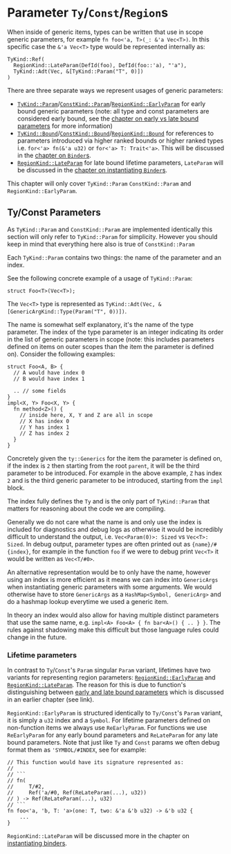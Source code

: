 # Parameter `Ty`/`Const`/`Region`s

When inside of generic items, types can be written that use in scope generic parameters, for example `fn foo<'a, T>(_: &'a Vec<T>)`. In this specific case
the `&'a Vec<T>` type would be represented internally as:
```
TyKind::Ref(
  RegionKind::LateParam(DefId(foo), DefId(foo::'a), "'a"),
  TyKind::Adt(Vec, &[TyKind::Param("T", 0)])
)
```

There are three separate ways we represent usages of generic parameters:
- [`TyKind::Param`]/[`ConstKind::Param`]/[`RegionKind::EarlyParam`] for early bound generic parameters (note: all type and const parameters are considered early bound, see the [chapter on early vs late bound parameters][ch_early_late_bound] for more information)
- [`TyKind::Bound`]/[`ConstKind::Bound`]/[`RegionKind::Bound`] for references to parameters introduced via higher ranked bounds or higher ranked types i.e. `for<'a> fn(&'a u32)` or `for<'a> T: Trait<'a>`. This will be discussed in the [chapter on `Binder`s][ch_binders].
- [`RegionKind::LateParam`] for late bound lifetime parameters, `LateParam` will be discussed in the [chapter on instantiating `Binder`s][ch_instantiating_binders].

This chapter will only cover `TyKind::Param` `ConstKind::Param` and `RegionKind::EarlyParam`.

## Ty/Const Parameters

As `TyKind::Param` and `ConstKind::Param` are implemented identically this section will only refer to `TyKind::Param` for simplicity. However
you should keep in mind that everything here also is true of `ConstKind::Param`

Each `TyKind::Param` contains two things: the name of the parameter and an index.

See the following concrete example of a usage of `TyKind::Param`:
```rust,ignore
struct Foo<T>(Vec<T>);
```
The `Vec<T>` type is represented as `TyKind::Adt(Vec, &[GenericArgKind::Type(Param("T", 0))])`.

The name is somewhat self explanatory, it's the name of the type parameter. The index of the type parameter is an integer indicating
its order in the list of generic parameters in scope (note: this includes parameters defined on items on outer scopes than the item the parameter is defined on). Consider the following examples:

```rust,ignore
struct Foo<A, B> {
  // A would have index 0
  // B would have index 1

  .. // some fields
}
impl<X, Y> Foo<X, Y> {
  fn method<Z>() {
    // inside here, X, Y and Z are all in scope
    // X has index 0
    // Y has index 1
    // Z has index 2
  }
}
```

Concretely given the `ty::Generics` for the item the parameter is defined on, if the index is `2` then starting from the root `parent`, it will be the third parameter to be introduced. For example in the above example, `Z` has index `2` and is the third generic parameter to be introduced, starting from the `impl` block. 

The index fully defines the `Ty` and is the only part of `TyKind::Param` that matters for reasoning about the code we are compiling. 

Generally we do not care what the name is and only use the index is included for diagnostics and debug logs as otherwise it would be
incredibly difficult to understand the output, i.e. `Vec<Param(0)>: Sized` vs `Vec<T>: Sized`. In debug output, parameter types are
often printed out as `{name}/#{index}`, for example in the function `foo` if we were to debug print `Vec<T>` it would be written as `Vec<T/#0>`.

An alternative representation would be to only have the name, however using an index is more efficient as it means we can index into `GenericArgs` when instantiating generic parameters with some arguments. We would otherwise have to store `GenericArgs` as a `HashMap<Symbol, GenericArg>` and do a hashmap lookup everytime we used a generic item.

In theory an index would also allow for having multiple distinct parameters that use the same name, e.g. 
`impl<A> Foo<A> { fn bar<A>() { .. } }`.
The rules against shadowing make this difficult but those language rules could change in the future.

### Lifetime parameters

In contrast to `Ty`/`Const`'s `Param` singular `Param` variant, lifetimes have two variants for representing region parameters: [`RegionKind::EarlyParam`] and [`RegionKind::LateParam`]. The reason for this is due to function's distinguishing between [early and late bound parameters][ch_early_late_bound] which is discussed in an earlier chapter (see link).

`RegionKind::EarlyParam` is structured identically to `Ty/Const`'s `Param` variant, it is simply a `u32` index and a `Symbol`. For lifetime parameters defined on non-function items we always use `ReEarlyParam`. For functions we use `ReEarlyParam` for any early bound parameters and `ReLateParam` for any late bound parameters. Note that just like `Ty` and `Const` params we often debug format them as `'SYMBOL/#INDEX`, see for example:

```rust,ignore
// This function would have its signature represented as:
//
// ```
// fn(
//     T/#2,
//     Ref('a/#0, Ref(ReLateParam(...), u32))
// ) -> Ref(ReLateParam(...), u32)
// ```
fn foo<'a, 'b, T: 'a>(one: T, two: &'a &'b u32) -> &'b u32 {
    ...
}
```

`RegionKind::LateParam` will be discussed more in the chapter on [instantiating binders][ch_instantiating_binders].

[ch_early_late_bound]: ../early_late_parameters.md
[ch_binders]: ./binders.md
[ch_instantiating_binders]: ./instantiating_binders.md
[`BoundRegionKind`]: https://doc.rust-lang.org/nightly/nightly-rustc/rustc_middle/ty/enum.BoundRegionKind.html
[`RegionKind::EarlyParam`]: https://doc.rust-lang.org/nightly/nightly-rustc/rustc_middle/ty/type.RegionKind.html#variant.ReEarlyParam
[`RegionKind::LateParam`]: https://doc.rust-lang.org/nightly/nightly-rustc/rustc_middle/ty/type.RegionKind.html#variant.ReLateParam
[`ConstKind::Param`]: https://doc.rust-lang.org/nightly/nightly-rustc/rustc_middle/ty/type.ConstKind.html#variant.Param
[`TyKind::Param`]: https://doc.rust-lang.org/nightly/nightly-rustc/rustc_middle/ty/type.TyKind.html#variant.Param
[`TyKind::Bound`]: https://doc.rust-lang.org/nightly/nightly-rustc/rustc_middle/ty/type.TyKind.html#variant.Bound
[`ConstKind::Bound`]: https://doc.rust-lang.org/nightly/nightly-rustc/rustc_middle/ty/type.ConstKind.html#variant.Bound
[`RegionKind::Bound`]: https://doc.rust-lang.org/nightly/nightly-rustc/rustc_middle/ty/type.RegionKind.html#variant.ReBound
